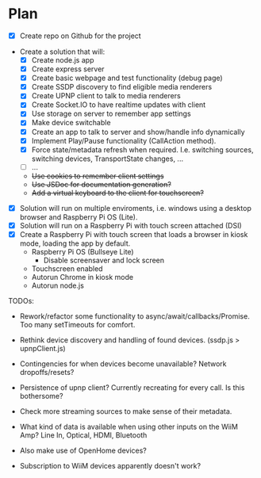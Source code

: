 # Plan

- [x] Create repo on Github for the project
- Create a solution that will:
  - [x] Create node.js app
  - [x] Create express server
  - [x] Create basic webpage and test functionality (debug page)
  - [x] Create SSDP discovery to find eligible media renderers
  - [x] Create UPNP client to talk to media renderers
  - [x] Create Socket.IO to have realtime updates with client
  - [x] Use storage on server to remember app settings
  - [x] Make device switchable
  - [x] Create an app to talk to server and show/handle info dynamically
  - [x] Implement Play/Pause functionality (CallAction method).
  - [x] Force state/metadata refresh when required. I.e. switching sources, switching devices, TransportState changes, ...
  - [ ] ...
  - ~~Use cookies to remember client settings~~
  - ~~Use JSDoc for documentation generation?~~
  - ~~Add a virtual keyboard to the client for touchscreen?~~

- [x] Solution will run on multiple enviroments, i.e. windows using a desktop browser and Raspberry Pi OS (Lite).
- [x] Solution will run on a Raspberry Pi with touch screen attached (DSI)
- [x] Create a Raspberry Pi with touch screen that loads a browser in kiosk mode, loading the app by default.
  - Raspberry Pi OS (Bullseye Lite)
    - Disable screensaver and lock screen
  - Touchscreen enabled
  - Autorun Chrome in kiosk mode
  - Autorun node.js

TODOs:

- Rework/refactor some functionality to async/await/callbacks/Promise. Too many setTimeouts for comfort.
- Rethink device discovery and handling of found devices. (ssdp.js > upnpClient.js)

- Contingencies for when devices become unavailable? Network dropoffs/resets?
- Persistence of upnp client? Currently recreating for every call. Is this bothersome?
- Check more streaming sources to make sense of their metadata.
- What kind of data is available when using other inputs on the WiiM Amp? Line In, Optical, HDMI, Bluetooth
- Also make use of OpenHome devices?
- Subscription to WiiM devices apparently doesn't work?
